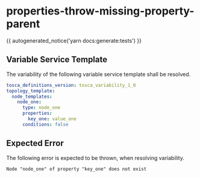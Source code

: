 # properties-throw-missing-property-parent

{{ autogenerated_notice('yarn docs:generate:tests') }}


## Variable Service Template

The variability of the following variable service template shall be resolved.

```yaml linenums="1"
tosca_definitions_version: tosca_variability_1_0
topology_template:
  node_templates:
    node_one:
      type: node_one
      properties:
        key_one: value_one
      conditions: false
```





## Expected Error

The following error is expected to be thrown, when resolving variability.

```text linenums="1"
Node "node_one" of property "key_one" does not exist
```

